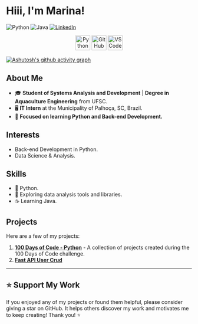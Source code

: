 # Hiii, I'm Marina!

![Python](https://img.shields.io/badge/Python-3.12-blue)
![Java](https://img.shields.io/badge/Java-Learning-orange)
[![LinkedIn](https://img.shields.io/badge/LinkedIn-Marina%20Cesconeto-blue?logo=linkedin)](https://www.linkedin.com/in/marina-cesconeto-dos-santos-a17563216/)

<p align="center">
  <a href="https://github.com/marina6coneto" target="_blank" style="text-decoration: none;">
    <img src="https://cdn.jsdelivr.net/gh/devicons/devicon/icons/python/python-original.svg" alt="Python" width="40" height="40"/>
  </a>
  <a href="https://github.com/marina6coneto" target="_blank" style="text-decoration: none;">
    <img src="https://cdn.jsdelivr.net/gh/devicons/devicon/icons/github/github-original.svg" alt="GitHub" width="40" height="40"/>
  </a>
  <a href="https://github.com/marina6coneto" target="_blank" style="text-decoration: none;">
    <img src="https://cdn.jsdelivr.net/gh/devicons/devicon/icons/vscode/vscode-original.svg" alt="VSCode" width="40" height="40"/>
  </a>
</p>

[![Ashutosh's github activity graph](https://github-readme-activity-graph.vercel.app/graph?username=marina6coneto&theme=rogue)](https://github.com/ashutosh00710/github-readme-activity-graph)

## About Me
- 🎓 **Student of Systems Analysis and Development** | **Degree in Aquaculture Engineering** from UFSC.
- 🖥️ **IT Intern** at the Municipality of Palhoça, SC, Brazil.
- 🐍 **Focused on learning Python and Back-end Development.**

## Interests
- Back-end Development in Python.
- Data Science & Analysis.

## Skills
- 🐍 Python.
- 🧪 Exploring data analysis tools and libraries.
- ☕ Learning Java.

## Projects
Here are a few of my projects:
1. **[100 Days of Code - Python](https://github.com/marina6coneto/100_days_of_code_python)** - A collection of projects created during the 100 Days of Code challenge.
2. **[Fast API User Crud](https://github.com/marina6coneto/fastapi-user-crud)**

---

## ⭐ Support My Work
If you enjoyed any of my projects or found them helpful, please consider giving a star on GitHub. It helps others discover my work and motivates me to keep creating! Thank you! ⭐
